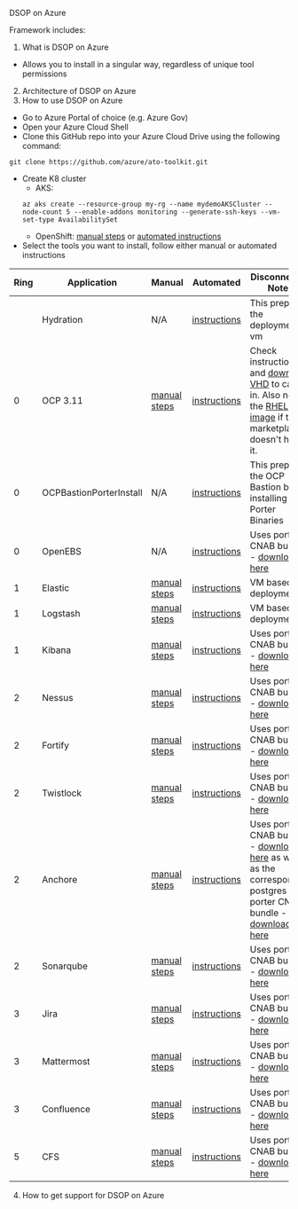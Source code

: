 DSOP on Azure

Framework includes:
1. What is DSOP on Azure
* Allows you to install in a singular way, regardless of unique tool permissions
2. Architecture of DSOP on Azure
3. How to use DSOP on Azure
* Go to Azure Portal of choice (e.g. Azure Gov)
* Open your Azure Cloud Shell
* Clone this GitHub repo into your Azure Cloud Drive using the following command:
```
git clone https://github.com/azure/ato-toolkit.git
```
* Create K8 cluster
  * AKS:
  ```
  az aks create --resource-group my-rg --name mydemoAKSCluster --node-count 5 --enable-addons monitoring --generate-ssh-keys --vm-set-type AvailabilitySet
  ```
  * OpenShift: [manual steps](https://docs.openshift.com/container-platform/4.5/installing/installing_azure/installing-azure-default.html) or [automated instructions](https://github.com/Azure/ato-toolkit/tree/master/automation/dsop/installer-connected/ring-0/openshift/ocp3.11)
* Select the tools you want to install, follow either manual or automated instructions

|Ring|Application|Manual|Automated|Disconnected Notes
|---|---|---|---|---
||Hydration|N/A|[instructions](./hydration.md)|This prepares the deployment vm
|0|OCP 3.11|[manual steps](https://docs.openshift.com/container-platform/4.5/installing/installing_azure/installing-azure-default.html)|[instructions](./ring-0/ocp-3.11/instructions.md)|Check instructions and [download VHD](https://contest.blob.core.usgovcloudapi.net/vhdocp/bravo-registry-osDisk.vhd?sv=2019-02-02&st=2020-09-25T12%3A31%3A59Z&se=2020-10-07T12%3A31%3A00Z&sr=b&sp=r&sig=zzQiGcTvQkl8nCFro%2FPn29JlTPf9NMr7Ye0jq9CU404%3D) to carry in. Also need the [RHEL image](https://thesearemyfilesthankyou.blob.core.windows.net/deploy/rhelbase77.vhd.zip?sv=2019-10-10&st=2020-09-15T13%3A09%3A17Z&se=2020-10-16T13%3A09%3A00Z&sr=b&sp=r&sig=7la8PQ6KYeu%2BAbg4SqFvJtL%2FHe0NwHdSzQaflRdRkVM%3D) if the marketplace doesn't have it.
|0|OCPBastionPorterInstall|N/A|[instructions](./tools/docs/OcpBastionPorterInstaller.md)|This prepare the OCP Bastion by installing the Porter Binaries
|0|OpenEBS|N/A|[instructions](./ring-0/openebs/instructions.md)|Uses porter CNAB bundle - [download here](https://contest.blob.core.usgovcloudapi.net/vhdocp/openebs.tgz?sv=2019-02-02&st=2020-09-18T17%3A08%3A47Z&se=2020-10-19T17%3A08%3A00Z&sr=b&sp=r&sig=P3yBPPKcEYit%2Fl0jgEz93CnYvmCXnQ0kePU6Ae3GYeM%3D)
|1|Elastic|[manual steps](https://azuremarketplace.microsoft.com/en-us/marketplace/apps/elastic.elasticsearch?tab=Overview)|[instructions](./ring-1/elastic/instructions.md)|VM based deployment
|1|Logstash|[manual steps](https://www.elastic.co/guide/en/logstash/current/getting-started-with-logstash.html)|[instructions](./ring-1/logstash/instructions.md)|VM based deployment
|1|Kibana|[manual steps](https://www.elastic.co/guide/en/kibana/current/getting-started.html)|[instructions](./ring-1/kibana/instructions.md)|Uses porter CNAB bundle - [download here](https://contest.blob.core.usgovcloudapi.net/vhdocp/end-to-end/kibana.zip?sv=2019-02-02&st=2020-09-25T12%3A30%3A42Z&se=2020-10-07T12%3A30%3A00Z&sr=b&sp=r&sig=9ucRIM8irMhleSam0HCVnGrbUlvgXpmfJ9FEI2%2B02S4%3D)
|2|Nessus|[manual steps](https://docs.tenable.com/integrations/Microsoft/Azure/Content/welcome.htm)|[instructions](./ring-2/nessus/instructions.md)|Uses porter CNAB bundle - [download here](https://contest.blob.core.usgovcloudapi.net/vhdocp/nessus.tgz?sv=2019-02-02&st=2020-09-18T17%3A09%3A57Z&se=2020-10-10T17%3A09%3A00Z&sr=b&sp=r&sig=uMpzmcjVBG9YLcr8TvfKtk8ci0b6UZM9uwkC2HTNrCg%3D)
|2|Fortify|[manual steps](https://marketplace.visualstudio.com/items?itemName=fortifyvsts.hpe-security-fortify-vsts)|[instructions](./ring-2/fortify/instructions.md)|Uses porter CNAB bundle - [download here](https://contest.blob.core.usgovcloudapi.net/vhdocp/fortifyssc.tgz?sv=2019-02-02&st=2020-09-18T17%3A10%3A56Z&se=2020-10-10T17%3A10%3A00Z&sr=b&sp=r&sig=Z2%2FElANW7fDg%2FC3VOiuO%2BSQrmEu%2FFxLw6%2F2J7JbMzrA%3D)
|2|Twistlock|[manual steps](https://azuremarketplace.microsoft.com/en-in/marketplace/apps/twistlock.twistlock?tab=Overview)|[instructions](./ring-2/twistlock/instructions.md)|Uses porter CNAB bundle - [download here](https://contest.blob.core.usgovcloudapi.net/vhdocp/twistlock.tgz?sv=2019-10-10&st=2020-09-15T13%3A54%3A15Z&se=2020-10-16T13%3A54%3A00Z&sr=b&sp=r&sig=0PFyzrHbZJMflHo26Vmo5BjtvoPu4SzXQahu%2FOn0w1I%3D)
|2|Anchore|[manual steps](https://azuremarketplace.microsoft.com/en-in/marketplace/apps/anchore.anchore-engine?tab=Overview)|[instructions](./ring-2/anchore/instructions.md)|Uses porter CNAB bundle - [download here](https://contest.blob.core.usgovcloudapi.net/vhdocp/anchore.tgz?sv=2019-10-10&st=2020-09-15T13%3A54%3A51Z&se=2020-10-16T13%3A54%3A00Z&sr=b&sp=r&sig=YGDN1iwLTWmMIRxgiMxCTvWeoMkFvC7wEcdFBm01sW4%3D) as well as the corresponding postgres porter CNAB bundle - [download here](https://contest.blob.core.usgovcloudapi.net/vhdocp/anchore-postgres.tgz?sv=2019-02-02&st=2020-09-18T17%3A16%3A13Z&se=2020-10-10T17%3A16%3A00Z&sr=b&sp=r&sig=3o0onPFRsF2IzGkQmy0n%2BOjFRTt510HNi4O5uAkvpQk%3D)
|2|Sonarqube|[manual steps](https://docs.sonarqube.org/latest/analysis/scan/sonarscanner-for-azure-devops/)|[instructions](./ring-2/anchore/instructions.md)|Uses porter CNAB bundle - [download here](https://contest.blob.core.usgovcloudapi.net/vhdocp/sonarqube.tgz?sv=2019-02-02&st=2020-09-25T11%3A57%3A07Z&se=2020-10-07T11%3A57%3A00Z&sr=b&sp=r&sig=%2F3Is%2FC5NUbW9u8QOgsPV%2BT%2FfcgTZ0IIf4b3B2bEJFNU%3D)
|3|Jira|[manual steps](https://azuremarketplace.microsoft.com/en-us/marketplace/apps/atlassian.jira-data-center)|[instructions](./ring-3/jira/instructions.md)|Uses porter CNAB bundle - [download here](https://contest.blob.core.usgovcloudapi.net/vhdocp/jira.tgz?sv=2019-02-02&st=2020-09-25T11%3A17%3A51Z&se=2020-10-07T11%3A17%3A00Z&sr=b&sp=r&sig=q7ZmlObD3wlUo3it16kRn%2FkkLoVXlq00LGNIoFQLBZ8%3D)
|3|Mattermost|[manual steps](https://azuremarketplace.microsoft.com/en-us/marketplace/apps/bitnami.mattermost?tab=Overview)|[instructions](./ring-3/mattermost/instructions.md)|Uses porter CNAB bundle - [download here](https://contest.blob.core.usgovcloudapi.net/vhdocp/mattermost.tgz?sv=2019-02-02&st=2020-09-25T12%3A22%3A48Z&se=2020-10-07T12%3A22%3A00Z&sr=b&sp=r&sig=MMOi3oL9XTzxH8SXGsp%2FCcVhOHw%2B2L7Yfbc2V3s4OME%3D)
|3|Confluence|[manual steps](https://confluence.atlassian.com/doc/getting-started-with-confluence-data-center-on-azure-937176452.html)|[instructions](./ring-3/confluence/instructions.md)|Uses porter CNAB bundle - [download here](https://contest.blob.core.usgovcloudapi.net/vhdocp/confluence.tgz?sv=2019-02-02&st=2020-09-25T11%3A16%3A23Z&se=2020-10-07T11%3A16%3A00Z&sr=b&sp=r&sig=YkhsReHPH0vX6c%2Frz%2FyR0updLpnugMLAlpuhRijepYk%3D)
|5|CFS|[manual steps](https://azuremarketplace.microsoft.com/en-us/marketplace/apps/cloudfitsoftware.cloudfit-velocity?tab=Overview)|[instructions](./ring-5/cfs/instructions.md)|Uses porter CNAB bundle - [download here](https://contest.blob.core.usgovcloudapi.net/vhdocp/cfs.tgz?sv=2019-02-02&st=2020-09-25T11%3A15%3A13Z&se=2020-10-12T11%3A15%3A00Z&sr=b&sp=r&sig=W%2FKBADdGoFFW7fRHT7U8R%2F4jj4TiGSfi0IJD51ALOPY%3D)

4. How to get support for DSOP on Azure
